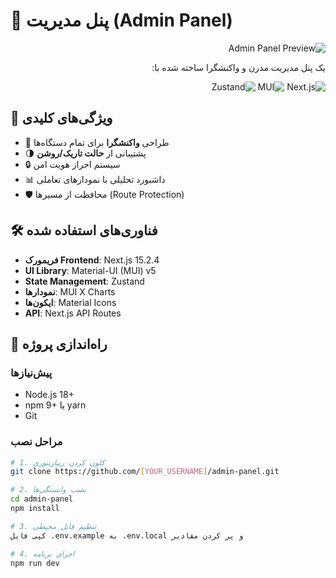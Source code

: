 # 🚀 پنل مدیریت (Admin Panel) 

<div dir="rtl">
  
![Admin Panel Preview]([screenshot.png](https://github.com/alisabouri68/admin-panel/issues/4#issue-2990688995)) <!-- اضافه کردن اسکرین شات -->

یک پنل مدیریت مدرن و واکنشگرا ساخته شده با:

![Next.js](https://img.shields.io/badge/Next.js-15.2.4-black?logo=next.js&style=flat)
![MUI](https://img.shields.io/badge/MUI-7.0.1-blue?logo=mui&style=flat)
![Zustand](https://img.shields.io/badge/Zustand-5.0.3-lightgrey)

</div>

## 🌟 ویژگی‌های کلیدی
- 📱 طراحی **واکنشگرا** برای تمام دستگاه‌ها
- 🌗 پشتیبانی از **حالت تاریک/روشن**
- 🔒 سیستم احراز هویت امن
- 📊 داشبورد تحلیلی با نمودارهای تعاملی
- 🛡️ محافظت از مسیرها (Route Protection)

## 🛠️ فناوری‌های استفاده شده
- **فریمورک Frontend**: Next.js 15.2.4
- **UI Library**: Material-UI (MUI) v5
- **State Management**: Zustand
- **نمودارها**: MUI X Charts
- **ایکون‌ها**: Material Icons
- **API**: Next.js API Routes

## 🚀 راه‌اندازی پروژه

### پیش‌نیازها
- Node.js 18+
- npm 9+ یا yarn
- Git

### مراحل نصب
```bash
# 1. کلون کردن ریپازیتوری
git clone https://github.com/[YOUR_USERNAME]/admin-panel.git

# 2. نصب وابستگی‌ها
cd admin-panel
npm install

# 3. تنظیم فایل محیطی
کپی فایل .env.example به .env.local و پر کردن مقادیر

# 4. اجرای برنامه
npm run dev
